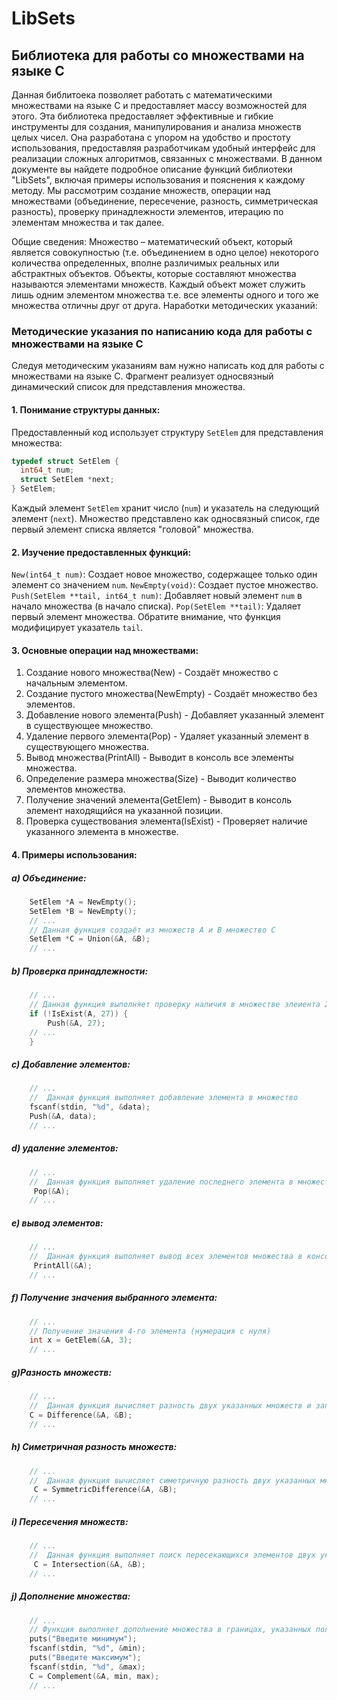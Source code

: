 # LibSets
## Библиотека для работы со множествами на языке C

Данная библитоека позволяет работать с математическими множествами на языке C и
предоставляет массу возможностей для этого.
Эта библиотека предоставляет эффективные и гибкие инструменты для создания, манипулирования и анализа множеств целых чисел. 
Она разработана с упором на удобство и простоту использования, предоставляя разработчикам удобный интерфейс для реализации сложных алгоритмов, связанных с множествами.
В данном документе вы найдете подробное описание функций библиотеки "LibSets", включая примеры использования и пояснения к каждому методу.
Мы рассмотрим создание множеств, операции над множествами (объединение, пересечение, разность, симметрическая разность), проверку принадлежности элементов, итерацию по элементам множества и так далее.

Общие сведения:
Множество – математический объект, который является совокупностью (т.е.
объединением в одно целое) некоторого количества определенных, вполне
различимых реальных или абстрактных объектов.
Объекты, которые составляют множества называются элементами
множеств.
Каждый объект может служить лишь одним
элементом множества т.е. все элементы
одного и того же множества отличны друг от друга.
Наработки методических указаний: 


### Методические указания по написанию кода для работы с множествами на языке C

Следуя методическим указаниям вам нужно написать код для работы с множествами на языке C.  Фрагмент реализует односвязный динамический список для представления множества.
#### 1.  Понимание структуры данных:

Предоставленный код использует структуру `SetElem` для представления множества:

```c
typedef struct SetElem {
  int64_t num;
  struct SetElem *next;
} SetElem;
```

Каждый элемент `SetElem` хранит число (`num`) и указатель на следующий элемент (`next`).  Множество представлено как односвязный список, где первый элемент списка является "головой" множества.

#### 2.  Изучение предоставленных функций:

`New(int64_t num)`: Создает новое множество, содержащее только один элемент со значением `num`.
`NewEmpty(void)`: Создает пустое множество.
`Push(SetElem **tail, int64_t num)`: Добавляет новый элемент `num` в начало множества (в начало списка).
`Pop(SetElem **tail)`: Удаляет первый элемент множества. Обратите внимание, что функция модифицирует указатель `tail`.

#### 3.  Основные операции над множествами:

1. Создание нового множества(New) - Создаёт множество с начальным элементом.
2. Создание пустого множества(NewEmpty) - Создаёт множество без элементов.
3. Добавление нового элемента(Push) - Добавляет указанный элемент в существующее множество.
4. Удаление первого элемента(Pop) - Удаляет указанный элемент в существующего множества.
5. Вывод множества(PrintAll) - Выводит в консоль все элементы множества.
6. Определение размера множества(Size) - Выводит количeство элементов множества.
7. Получение значений элемента(GetElem) - Выводит в консоль элемент находящийся на указанной позиции.
8. Проверка существования элемента(IsExist) - Проверяет наличие указанного элемента в множестве.

#### 4.  Примеры использования:

##### a) Объединение:

```c
    SetElem *A = NewEmpty();
    SetElem *B = NewEmpty();
    // ...
    // Данная функция создаёт из множеств А и В множество С
    SetElem *C = Union(&A, &B);
    // ...
```

##### b) Проверка принадлежности:

```c
    // ...
    // Данная функция выполняет проверку наличия в множестве элеиента 27, в случае если он отсутствует добавляет его
    if (!IsExist(A, 27)) {
        Push(&A, 27);
    // ...
    }
```

##### c) Добавление элементов:

```c
    // ...
    //  Данная функция выполняет добавление элемента в множество
    fscanf(stdin, "%d", &data);
    Push(&A, data);
    // ...
```

##### d) удаление элементов:

```c
    // ...
    //  Данная функция выполняет удаление последнего элемента в множестве
     Pop(&A);
    // ...
```

##### e) вывод элементов:

```c
    // ...
    //  Данная функция выполняет вывод всех элементов множества в консоль
     PrintAll(&A);
    // ...
```

##### f) Получение значения выбранного элемента:
```c
    // ...
    // Получение значения 4-го элемента (нумерация с нуля)
    int x = GetElem(&A, 3);
    // ...
```

##### g)Разность множеств:

```c
    // ...
    //  Данная функция вычисляет разность двух указанных множеств и записывает её в третье множество
    C = Difference(&A, &B);
    // ...
```

##### h) Симетричная разность множеств:

```c
    // ...
    //  Данная функция вычисляет симетричную разность двух указанных множеств и записывает её в третье множество
     C = SymmetricDifference(&A, &B);
    // ...
```

##### i) Пересечения множеств:

```c
    // ...
    //  Данная функция выполняет поиск пересекающихся элементов двух указанных множеств и записывает результат в третье множество
     C = Intersection(&A, &B);
    // ...
```

##### j) Дополнение множества:
```c
    // ...
    // Функция выполняет дополнение множества в границах, указанных пользователем
    puts("Введите минимум");
    fscanf(stdin, "%d", &min);
    puts("Введите максимум");
    fscanf(stdin, "%d", &max);
    C = Complement(&А, min, max);
    // ...
```

